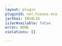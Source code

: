 ```yaml
---
layout: plugin
pluginId: net.hiease.eva
jarSha1: INVALID
isJarAvailable: false
error: NONE
violations: []

---
```

